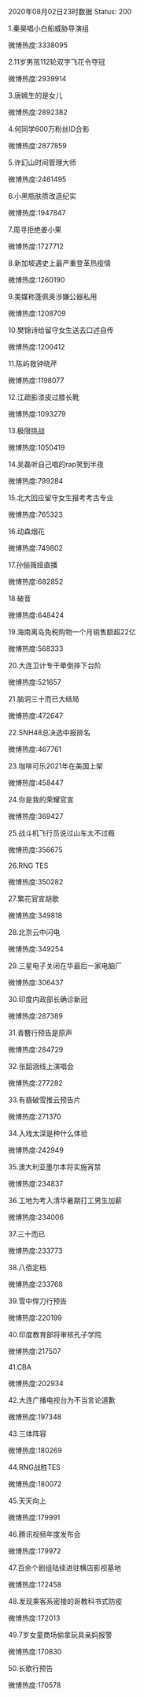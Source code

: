 2020年08月02日23时数据
Status: 200

1.秦昊唱小白船威胁导演组

微博热度:3338095

2.11岁男孩112轮双字飞花令夺冠

微博热度:2939914

3.唐嫣生的是女儿

微博热度:2892382

4.何同学600万粉丝ID合影

微博热度:2877859

5.许幻山时间管理大师

微博热度:2461495

6.小黑瓶肤质改造纪实

微博热度:1947847

7.周寻拒绝姜小果

微博热度:1727712

8.新加坡遇史上最严重登革热疫情

微博热度:1260190

9.美媒称蓬佩奥涉嫌公器私用

微博热度:1208709

10.樊锦诗给留守女生送去口述自传

微博热度:1200412

11.陈屿救钟晓芹

微博热度:1198077

12.江疏影漆皮过膝长靴

微博热度:1093279

13.极限挑战

微博热度:1050419

14.吴磊听自己唱的rap笑到半夜

微博热度:799284

15.北大回应留守女生报考考古专业

微博热度:765323

16.动森烟花

微博热度:749802

17.孙俪薇娅直播

微博热度:682852

18.破音

微博热度:648424

19.海南离岛免税购物一个月销售额超22亿

微博热度:568333

20.大连卫计专干晕倒摔下台阶

微博热度:521657

21.脑洞三十而已大结局

微博热度:472647

22.SNH48总决选中报排名

微博热度:467761

23.咖啡可乐2021年在美国上架

微博热度:458447

24.你是我的荣耀官宣

微博热度:369427

25.战斗机飞行员说过山车太不过瘾

微博热度:356675

26.RNG TES

微博热度:350282

27.繁花官宣胡歌

微博热度:349818

28.北京云中闪电

微博热度:349254

29.三星电子关闭在华最后一家电脑厂

微博热度:306437

30.印度内政部长确诊新冠

微博热度:287389

31.青簪行预告是原声

微博热度:284729

32.张韶涵线上演唱会

微博热度:277282

33.有翡破雪推云预告片

微博热度:271370

34.入戏太深是种什么体验

微博热度:242949

35.澳大利亚墨尔本将实施宵禁

微博热度:234837

36.工地为考入清华暑期打工男生加薪

微博热度:234006

37.三十而已

微博热度:233773

38.八佰定档

微博热度:233768

39.雪中悍刀行预告

微博热度:220199

40.印度教育部将审核孔子学院

微博热度:217507

41.CBA

微博热度:202934

42.大连广播电视台为不当言论道歉

微博热度:197348

43.三体阵容

微博热度:180269

44.RNG战胜TES

微博热度:180072

45.天天向上

微博热度:179991

46.腾讯视频年度发布会

微博热度:179972

47.百余个剧组陆续进驻横店影视基地

微博热度:172458

48.发现乘客系密接的哥教科书式防疫

微博热度:172013

49.7岁女童商场偷拿玩具亲妈报警

微博热度:170830

50.长歌行预告

微博热度:170578

